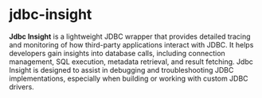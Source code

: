 # jdbc-insight

**Jdbc Insight** is a lightweight JDBC wrapper that provides detailed tracing and monitoring of how third-party applications interact with JDBC. It helps developers gain insights into database calls, including connection management, SQL execution, metadata retrieval, and result fetching. Jdbc Insight is designed to assist in debugging and troubleshooting JDBC implementations, especially when building or working with custom JDBC drivers.
